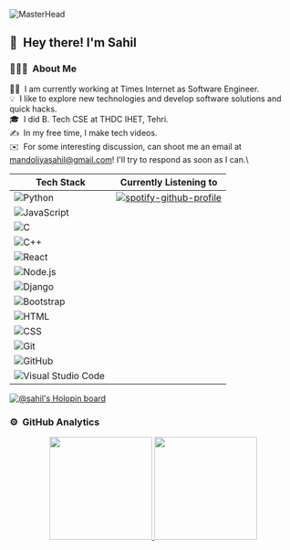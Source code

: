 ![MasterHead](https://user-images.githubusercontent.com/10498744/210012254-234538ff-d198-48aa-8964-37e6fd45d227.gif)

## 👋 &nbsp;Hey there! I'm Sahil

### 👨🏻‍💻 &nbsp;About Me

👨‍💻 &nbsp;I am currently working at Times Internet as Software Engineer.\
💡 &nbsp;I like to explore new technologies and develop software solutions and quick hacks.\
🎓 &nbsp;I did B. Tech CSE at THDC IHET, Tehri.\
✍️ &nbsp;In my free time, I make tech videos.\
✉️ &nbsp;For some interesting discussion, can shoot me an email at mandoliyasahil@gmail.com! I'll try to respond as soon as I can.\


| Tech Stack                     | Currently Listening to                                      |
| ------------------------------ | ------------------------------------------------------------ |
| ![Python](https://img.shields.io/badge/-Python-05122A?style=flat&logo=python)&nbsp; | [![spotify-github-profile](https://spotify-github-profile.vercel.app/api/view?uid=31f2nx7hy6qwet3wmdmj7m7brlyy&cover_image=true&theme=default&show_offline=true&background_color=121212&interchange=true)](https://spotify-github-profile.vercel.app/api/view?uid=31f2nx7hy6qwet3wmdmj7m7brlyy&redirect=true) |
| ![JavaScript](https://img.shields.io/badge/-JavaScript-05122A?style=flat&logo=javascript)&nbsp; |                                                              |
| ![C](https://img.shields.io/badge/-C-05122A?style=flat&logo=C&logoColor=A8B9CC)&nbsp; |                                                              |
| ![C++](https://img.shields.io/badge/-C++-05122A?style=flat&logo=C%2B%2B&logoColor=00599C)&nbsp; |                                                              |
| ![React](https://img.shields.io/badge/-React-05122A?style=flat&logo=react)&nbsp; |                                                              |
| ![Node.js](https://img.shields.io/badge/-Node.js-05122A?style=flat&logo=node.js)&nbsp; |                                                              |
| ![Django](https://img.shields.io/badge/-Django-05122A?style=flat&logo=django&logoColor=092E20)&nbsp; |                                                              |
| ![Bootstrap](https://img.shields.io/badge/-Bootstrap-05122A?style=flat&logo=bootstrap&logoColor=563D7C)&nbsp; |                                                              |
| ![HTML](https://img.shields.io/badge/-HTML-05122A?style=flat&logo=HTML5)&nbsp; |                                                              |
| ![CSS](https://img.shields.io/badge/-CSS-05122A?style=flat&logo=CSS3&logoColor=1572B6)&nbsp; |                                                              |
| ![Git](https://img.shields.io/badge/-Git-05122A?style=flat&logo=git)&nbsp; |                                                              |
| ![GitHub](https://img.shields.io/badge/-GitHub-05122A?style=flat&logo=github)&nbsp; |                                                              |
| ![Visual Studio Code](https://img.shields.io/badge/-Visual%20Studio%20Code-05122A?style=flat&logo=visual-studio-code&logoColor=007ACC)&nbsp; |                                                              |



[![@sahil's Holopin board](https://holopin.me/sahilmandoliya)](https://holopin.io/@sahilmandoliya)

### ⚙️ &nbsp;GitHub Analytics

<p align="center">
<a href="https://github.com/sahilmandoliya">
  <img height="180em" src="https://github-readme-stats-eight-theta.vercel.app/api?username=sahilmandoliya&show_icons=true&theme=algolia&include_all_commits=true&count_private=true"/>
  <img height="180em" src="https://github-readme-stats-eight-theta.vercel.app/api/top-langs/?username=sahilmandoliya&layout=compact&langs_count=8&theme=algolia"/>
</a>
</p>
